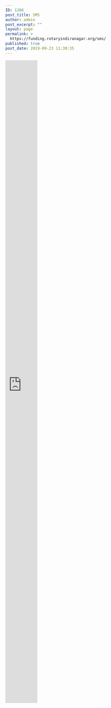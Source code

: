 ```yaml
---
ID: 1386
post_title: SMS
author: admin
post_excerpt: ""
layout: page
permalink: >
  https://funding.rotaryindiranagar.org/sms/
published: true
post_date: 2019-09-23 11:30:35
---
```

<iframe src="https://control.textlocal.in/send/" style="border:0px #ffffff none;" name="sms" scrolling="no" frameborder="0" marginheight="0px" marginwidth="0px" height="2000px" width="100vw" allowfullscreen=""></iframe>